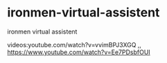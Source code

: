 # ironmen-virtual-assistent
ironmen virtual assistent

videos:youtube.com/watch?v=vvimBPJ3XGQ ,, https://www.youtube.com/watch?v=Ee7PDsbfOUI
